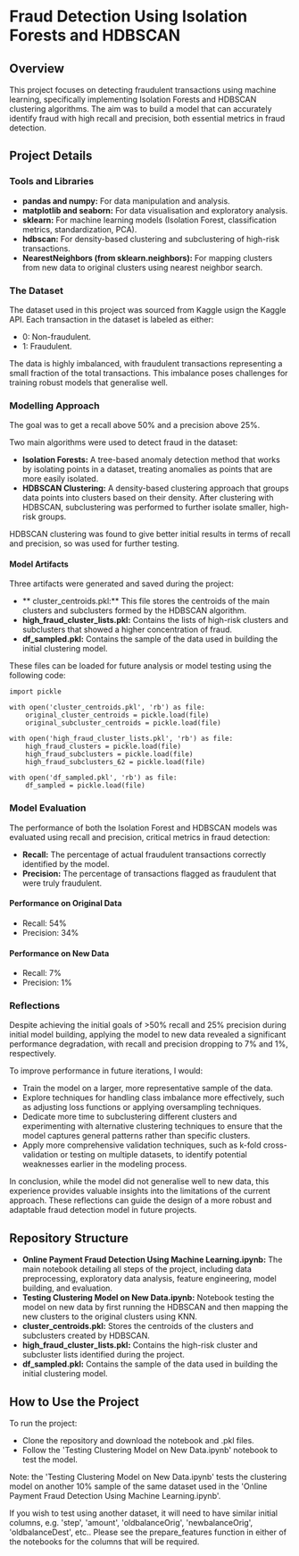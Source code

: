 # Fraud Detection Using Isolation Forests and HDBSCAN

## Overview
This project focuses on detecting fraudulent transactions using machine learning, specifically implementing Isolation Forests and HDBSCAN clustering algorithms. The aim was to build a model that can accurately identify fraud with high recall and precision, both essential metrics in fraud detection.

## Project Details
### Tools and Libraries

* **pandas and numpy:** For data manipulation and analysis.
* **matplotlib and seaborn:** For data visualisation and exploratory analysis.
* **sklearn:** For machine learning models (Isolation Forest, classification metrics, standardization, PCA).
* **hdbscan:** For density-based clustering and subclustering of high-risk transactions.
* **NearestNeighbors (from sklearn.neighbors):** For mapping clusters from new data to original clusters using nearest neighbor search.

### The Dataset
The dataset used in this project was sourced from Kaggle usign the Kaggle API. Each transaction in the dataset is labeled as either:
* 0: Non-fraudulent.
* 1: Fraudulent.

The data is highly imbalanced, with fraudulent transactions representing a small fraction of the total transactions. This imbalance poses challenges for training robust models that generalise well.

### Modelling Approach

The goal was to get a recall above 50% and a precision above 25%.

Two main algorithms were used to detect fraud in the dataset:
* **Isolation Forests:** A tree-based anomaly detection method that works by isolating points in a dataset, treating anomalies as points that are more easily isolated.
* **HDBSCAN Clustering:** A density-based clustering approach that groups data points into clusters based on their density. After clustering with HDBSCAN, subclustering was performed to further isolate smaller, high-risk groups.

HDBSCAN clustering was found to give better initial results in terms of recall and precision, so was used for further testing.

#### Model Artifacts
Three artifacts were generated and saved during the project:
* ** cluster_centroids.pkl:** This file stores the centroids of the main clusters and subclusters formed by the HDBSCAN algorithm.
* **high_fraud_cluster_lists.pkl:** Contains the lists of high-risk clusters and subclusters that showed a higher concentration of fraud.
* **df_sampled.pkl:** Contains the sample of the data used in building the initial clustering model.

These files can be loaded for future analysis or model testing using the following code:

    import pickle
    
    with open('cluster_centroids.pkl', 'rb') as file:
        original_cluster_centroids = pickle.load(file)
        original_subcluster_centroids = pickle.load(file)

    with open('high_fraud_cluster_lists.pkl', 'rb') as file:
        high_fraud_clusters = pickle.load(file)
        high_fraud_subclusters = pickle.load(file)
        high_fraud_subclusters_62 = pickle.load(file)

    with open('df_sampled.pkl', 'rb') as file:
        df_sampled = pickle.load(file)
  
### Model Evaluation
The performance of both the Isolation Forest and HDBSCAN models was evaluated using recall and precision, critical metrics in fraud detection:
* **Recall:** The percentage of actual fraudulent transactions correctly identified by the model.
* **Precision:** The percentage of transactions flagged as fraudulent that were truly fraudulent.

#### Performance on Original Data
* Recall: 54%
* Precision: 34%

#### Performance on New Data
* Recall: 7%
* Precision: 1%

### Reflections
Despite achieving the initial goals of >50% recall and 25% precision during initial model building, applying the model to new data revealed a significant performance degradation, with recall and precision dropping to 7% and 1%, respectively.

To improve performance in future iterations, I would:
* Train the model on a larger, more representative sample of the data.
* Explore techniques for handling class imbalance more effectively, such as adjusting loss functions or applying oversampling techniques.
* Dedicate more time to subclustering different clusters and experimenting with alternative clustering techniques to ensure that the model captures general patterns rather than specific clusters.
* Apply more comprehensive validation techniques, such as k-fold cross-validation or testing on multiple datasets, to identify potential weaknesses earlier in the modeling process.

In conclusion, while the model did not generalise well to new data, this experience provides valuable insights into the limitations of the current approach. These reflections can guide the design of a more robust and adaptable fraud detection model in future projects.

## Repository Structure
* **Online Payment Fraud Detection Using Machine Learning.ipynb:** The main notebook detailing all steps of the project, including data preprocessing, exploratory data analysis, feature engineering, model building, and evaluation.
* **Testing Clustering Model on New Data.ipynb:** Notebook testing the model on new data by first running the HDBSCAN and then mapping the new clusters to the original clusters using KNN.
* **cluster_centroids.pkl:** Stores the centroids of the clusters and subclusters created by HDBSCAN.
* **high_fraud_cluster_lists.pkl:** Contains the high-risk cluster and subcluster lists identified during the project.
* **df_sampled.pkl:** Contains the sample of the data used in building the initial clustering model.

## How to Use the Project
To run the project:
* Clone the repository and download the notebook and .pkl files.
* Follow the 'Testing Clustering Model on New Data.ipynb' notebook to test the model.

Note: the 'Testing Clustering Model on New Data.ipynb' tests the clustering model on another 10% sample of the same dataset used in the 'Online Payment Fraud Detection Using Machine Learning.ipynb'. 

If you wish to test using another dataset, it will need to have similar initial columns, e.g. 'step', 'amount', 'oldbalanceOrig', 'newbalanceOrig', 'oldbalanceDest', etc.. Please see the prepare_features function in either of the notebooks for the columns that will be required. 

